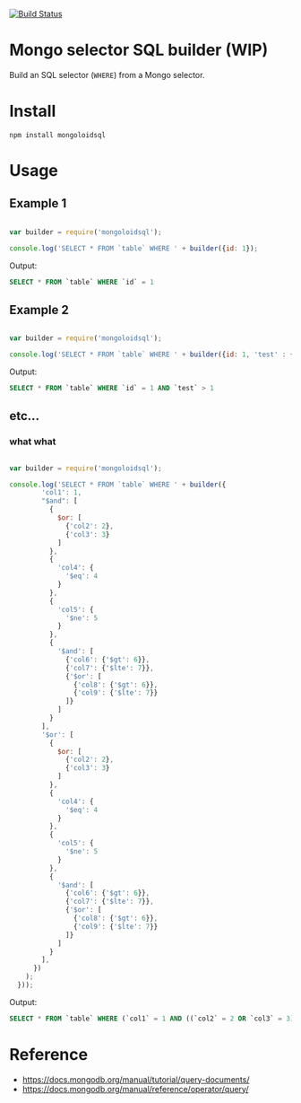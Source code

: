 [![Build Status](https://travis-ci.org/AubreyHewes/mongoloidsql.svg?branch=master)](https://travis-ci.org/AubreyHewes/mongoloidsql)

# Mongo selector SQL builder (WIP)

Build an SQL selector (`WHERE`) from a Mongo selector.

# Install

    npm install mongoloidsql

# Usage

## Example 1
````javascript

var builder = require('mongoloidsql');

console.log('SELECT * FROM `table` WHERE ' + builder({id: 1});
````

Output:

````sql
SELECT * FROM `table` WHERE `id` = 1
````

## Example 2
````javascript

var builder = require('mongoloidsql');

console.log('SELECT * FROM `table` WHERE ' + builder({id: 1, 'test' : { '$gt': 1}});
````

Output:

````sql
SELECT * FROM `table` WHERE `id` = 1 AND `test` > 1
````

## etc...

### what what
````javascript

var builder = require('mongoloidsql');

console.log('SELECT * FROM `table` WHERE ' + builder({
        'col1': 1,
        "$and": [
          {
            $or: [
              {'col2': 2},
              {'col3': 3}
            ]
          },
          {
            'col4': {
              '$eq': 4
            }
          },
          {
            'col5': {
              '$ne': 5
            }
          },
          {
            '$and': [
              {'col6': {'$gt': 6}},
              {'col7': {'$lte': 7}},
              {'$or': [
                {'col8': {'$gt': 6}},
                {'col9': {'$lte': 7}}
              ]}
            ]
          }
        ],
        '$or': [
          {
            $or: [
              {'col2': 2},
              {'col3': 3}
            ]
          },
          {
            'col4': {
              '$eq': 4
            }
          },
          {
            'col5': {
              '$ne': 5
            }
          },
          {
            '$and': [
              {'col6': {'$gt': 6}},
              {'col7': {'$lte': 7}},
              {'$or': [
                {'col8': {'$gt': 6}},
                {'col9': {'$lte': 7}}
              ]}
            ]
          }
        ],
      })
    );
  }));

````

Output:

````sql
SELECT * FROM `table` WHERE (`col1` = 1 AND ((`col2` = 2 OR `col3` = 3) AND `col4` = 4 AND `col5` != 5 AND (`col6` > 6 AND `col7` <= 7 AND (`col8` > 6 OR `col9` <= 7))) AND ((`col2` = 2 OR `col3` = 3) OR `col4` = 4 OR `col5` != 5 OR (`col6` > 6 AND `col7` <= 7 AND (`col8` > 6 OR `col9` <= 7))))
````

# Reference

 * https://docs.mongodb.org/manual/tutorial/query-documents/
 * https://docs.mongodb.org/manual/reference/operator/query/
